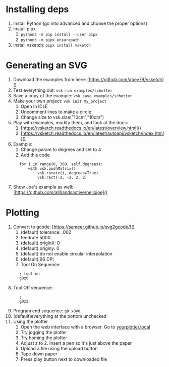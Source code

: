 # Installing deps

1. Install Python (go into advanced and choose the proper options)
2. Install pipx:
   1. `python3 -m pip install --user pipx`
   2. `python3 -m pipx ensurepath`
3. Install vsketch: `pipx install vsketch`

# Generating an SVG

1. Download the examples from here: [https://github.com/abey79/vsketch]()
2. Test everything out: `vsk run examples/schotter`
3. Save a copy of the example: `vsk save examples/schotter`
4. Make your own project: `vsk init my_project`
   1. Open in IDLE
   2. Uncomment lines to make a circle
   3. Change size to vsk.size("10cm","10cm")
5. Play with examples, modify them, and look at the docs:
   1. [https://vsketch.readthedocs.io/en/latest/overview.html]()
   2. [https://vsketch.readthedocs.io/en/latest/autoapi/vsketch/index.html]()
6. Example:
   1. Change param to degrees and set to 4
   2. Add this code

```
	  for i in range(0, 360, self.degrees):
	      with vsk.pushMatrix():
		      vsk.rotate(i, degrees=True)
			  vsk.rect(-2, -2, 2, 2)
```

7. Show Joe's example as well: [https://github.com/allhandsactive/hellojoe]()

# Plotting

1. Convert to gcode: [https://sameer.github.io/svg2gcode/]()
   1. (default) tolerance: .002
   2. feedrate 5000
   3. (default) originX: 0
   4. (default) originy: 0
   5. (default) do not enable circular interpolation
   6. (default) 96 DPI
   7. Tool On Sequence:
```
      ; tool on
      g0z0
```
   8. Tool Off sequence:
```
      ;
      g0z2
```
   9. Program end sequence: `g0 x0y0`
   10. (default)everything at the bottom unchecked
2. Using the plotter
   1. Open the web interface with a browser. Go to [yourplotter.local]()
   2. Try jogging the plotter
   3. Try homing the plotter
   4. Adjust z to 2. Insert a pen so it's just above the paper
   5. Upload a file using the upload button
   6. Tape down paper
   7. Press play button next to downloaded file
